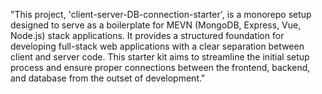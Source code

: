 "This project, 'client-server-DB-connection-starter', is a monorepo setup designed to serve as a boilerplate for MEVN (MongoDB, Express, Vue, Node.js) stack applications. It provides a structured foundation for developing full-stack web applications with a clear separation between client and server code. This starter kit aims to streamline the initial setup process and ensure proper connections between the frontend, backend, and database from the outset of development."
